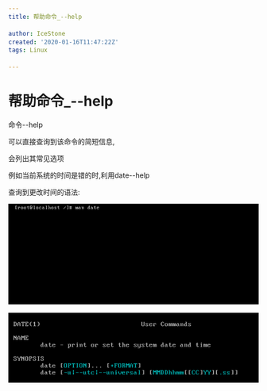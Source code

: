 ```yaml
---
title: 帮助命令_--help

author: IceStone
created: '2020-01-16T11:47:22Z'
tags: Linux

---
```


# 帮助命令_--help

命令--help

可以直接查询到该命令的简短信息,

会列出其常见选项

例如当前系统的时间是错的时,利用date--help

查询到更改时间的语法:

![](images/cc4f9fd2-3652-4f39-b352-40afd6a59bd0.png) 

![](images/9607caa4-59bc-4aa5-997a-3a1a079aea6d.png) 

